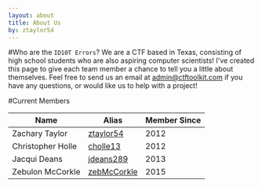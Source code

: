 ```yaml
---
layout: about
title: About Us
by: ztaylor54
---
```


#Who are the `ID10T Errors`?
We are a CTF based in Texas, consisting of high school students who are also aspiring computer scientists! I've created this page to give each team member a chance to tell you a little about themselves. Feel free to send us an email at [admin@ctftoolkit.com](mailto:admin@ctftoolkit.com) if you have any questions, or would like us to help with a project!  
  
#Current Members  
  
| Name              | Alias                                         | Member Since |
|-------------------|-----------------------------------------------|--------------|
| Zachary Taylor    | [ztaylor54](https://github.com/ztaylor54)     | 2012         |
| Christopher Holle | [cholle13](https://github.com/cholle13)       | 2012         |
| Jacqui Deans      | [jdeans289](https://github.com/jdeans289)     | 2013         |
| Zebulon McCorkle  | [zebMcCorkle](https://github.com/zebmccorkle) | 2015         |
